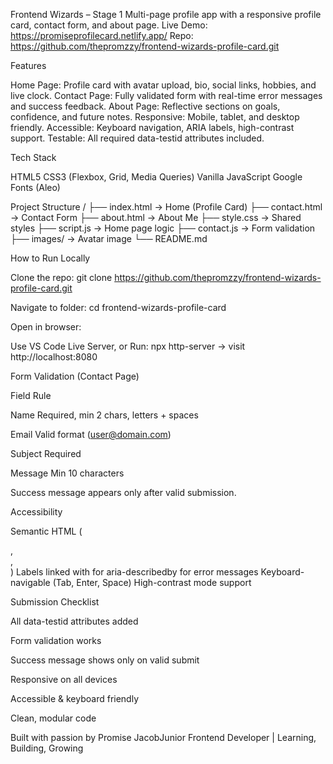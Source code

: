 Frontend Wizards – Stage 1
Multi-page profile app with a responsive profile card, contact form, and about page.
Live Demo: https://promiseprofilecard.netlify.app/ Repo: https://github.com/thepromzzy/frontend-wizards-profile-card.git

Features

Home Page: Profile card with avatar upload, bio, social links, hobbies, and live clock.
Contact Page: Fully validated form with real-time error messages and success feedback.
About Page: Reflective sections on goals, confidence, and future notes.
Responsive: Mobile, tablet, and desktop friendly.
Accessible: Keyboard navigation, ARIA labels, high-contrast support.
Testable: All required data-testid attributes included.

Tech Stack

HTML5
CSS3 (Flexbox, Grid, Media Queries)
Vanilla JavaScript
Google Fonts (Aleo)

Project Structure
/
├── index.html → Home (Profile Card)
├── contact.html → Contact Form
├── about.html → About Me
├── style.css → Shared styles
├── script.js → Home page logic
├── contact.js → Form validation
├── images/ → Avatar image
└── README.md

How to Run Locally

Clone the repo:
git clone https://github.com/thepromzzy/frontend-wizards-profile-card.git

Navigate to folder:
cd frontend-wizards-profile-card

Open in browser:

Use VS Code Live Server, or
Run: npx http-server → visit http://localhost:8080

Form Validation (Contact Page)

Field
Rule

Name
Required, min 2 chars, letters + spaces

Email
Valid format (user@domain.com)

Subject
Required

Message
Min 10 characters

Success message appears only after valid submission.

Accessibility

Semantic HTML (<main>, <nav>, <section>)
Labels linked with for
aria-describedby for error messages
Keyboard-navigable (Tab, Enter, Space)
High-contrast mode support

Submission Checklist

All data-testid attributes added

Form validation works

Success message shows only on valid submit

Responsive on all devices

Accessible & keyboard friendly

Clean, modular code

Built with passion by Promise JacobJunior Frontend Developer | Learning, Building, Growing
